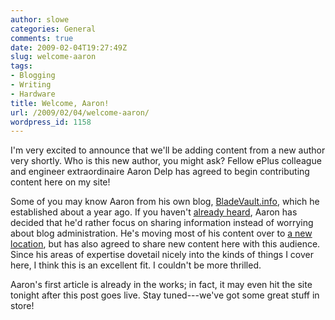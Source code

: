 ```yaml
---
author: slowe
categories: General
comments: true
date: 2009-02-04T19:27:49Z
slug: welcome-aaron
tags:
- Blogging
- Writing
- Hardware
title: Welcome, Aaron!
url: /2009/02/04/welcome-aaron/
wordpress_id: 1158
---
```


I'm very excited to announce that we'll be adding content from a new author very shortly. Who is this new author, you might ask? Fellow ePlus colleague and engineer extraordinaire Aaron Delp has agreed to begin contributing content here on my site!

Some of you may know Aaron from his own blog, [BladeVault.info](http://www.bladevault.info/), which he established about a year ago. If you haven't [already heard](http://www.bladevault.info/2009/02/04/change-in-plans/), Aaron has decided that he'd rather focus on sharing information instead of worrying about blog administration. He's moving most of his content over to [a new location](http://blog.aarondelp.com), but has also agreed to share new content here with this audience. Since his areas of expertise dovetail nicely into the kinds of things I cover here, I think this is an excellent fit. I couldn't be more thrilled.

Aaron's first article is already in the works; in fact, it may even hit the site tonight after this post goes live. Stay tuned---we've got some great stuff in store!
